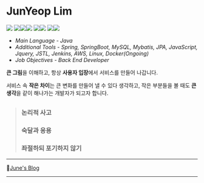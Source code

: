 # JunYeop Lim

<img src="https://img.shields.io/badge/JAVA-007396?style=for-the-badge&logo=java&logoColor=white"> <img src="https://img.shields.io/badge/Spring-6DB33F?style=for-the-badge&logo=Spring&logoColor=white"><img src="https://img.shields.io/badge/mysql-4479A1?style=for-the-badge&logo=mysql&logoColor=white"><img src="https://img.shields.io/badge/javascript-F7DF1E?style=for-the-badge&logo=javascript&logoColor=black"> <img src="https://img.shields.io/badge/jquery-0769AD?style=for-the-badge&logo=jquery&logoColor=white"><img src="https://img.shields.io/badge/html-E34F26?style=for-the-badge&logo=html5&logoColor=white"> <img src="https://img.shields.io/badge/css-1572B6?style=for-the-badge&logo=css3&logoColor=white"><img src="https://img.shields.io/badge/linux-FCC624?style=for-the-badge&logo=linux&logoColor=black">

* *Main Language - Java*
* *Additional Tools - Spring, SpringBoot, MySQL, Mybatis, JPA, JavaScript, Jquery, JSTL, Jenkins, AWS, Linux, Docker(Ongoing)*
* *Job Objectives - Back End Developer*



**큰 그림**을 이해하고, 항상 **사용자 입장**에서 서비스를 만들어 나갑니다.

서비스 속 **작은 차이**는 큰 변화를 만들어 낼 수 있다 생각하고, 작은 부분들을 볼 때도 **큰 생각**을 같이 해나가는 개발자가 되고자 합니다.

## 

>  ### 논리적 사고
>
>  ### 숙달과 응용 
>
>  ### 좌절하되 포기하지 않기

---

🔗[June's Blog](https://backcoder.tistory.com/)

---



